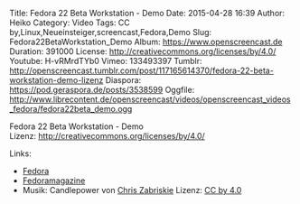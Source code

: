 Title: Fedora 22 Beta Workstation - Demo
Date: 2015-04-28 16:39
Author: Heiko
Category: Video
Tags: CC by,Linux,Neueinsteiger,screencast,Fedora,Demo
Slug: Fedora22BetaWorkstation_Demo
Album: https://www.openscreencast.de
Duration: 391000
License: http://creativecommons.org/licenses/by/4.0/
Youtube: H-vRMrdTYb0
Vimeo: 133493397
Tumblr: http://openscreencast.tumblr.com/post/117165614370/fedora-22-beta-workstation-demo-lizenz
Diaspora: https://pod.geraspora.de/posts/3538599
Oggfile: http://www.librecontent.de/openscreencast/videos/openscreencast_videos_fedora/fedora22beta_demo.ogg

Fedora 22 Beta Workstation - Demo  
Lizenz: <http://creativecommons.org/licenses/by/4.0/>

Links:

  * [Fedora](https://getfedora.org/en/ "Link zu getfedora.org" )
  * [Fedoramagazine](http://fedoramagazine.org/fedora-22-beta-released/ "Link zu fedoramagazine.org" )
  * Musik: Candlepower von [Chris Zabriskie](http://chriszabriskie.com/ "Link zu chriszabriskie.com" ) Lizenz: [CC by 4.0](http://creativecommons.org/licenses/by/4.0/)

